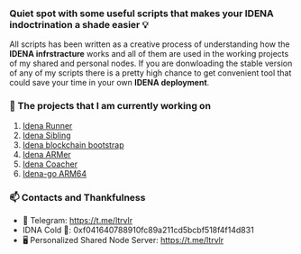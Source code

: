 ### Quiet spot with some useful scripts that makes your IDENA indoctrination a shade easier 💡
All scripts has been written as a creative process of understanding how the **IDENA infrstracture** works and all of them are used in the working projects of my shared and personal nodes. If you are donwloading the stable version of any of my scripts there is a pretty high chance to get convenient tool that could save your time in your own **IDENA deployment**.

### 🔭 The projects that I am currently working on
1. [Idena Runner](https://github.com/ltraveler/idena-runner)
2. [Idena Sibling](https://github.com/ltraveler/idena-sibling)
3. [Idena blockchain bootstrap](https://github.com/ltraveler/idenachain.db)
4. [Idena ARMer](https://github.com/ltraveler/idena-armer)
5. [Idena Coacher](https://github.com/ltraveler/idena-coacher)
6. [Idena-go ARM64](https://github.com/ltraveler/idena-go-arm64)

### 📫 Contacts and Thankfulness
- 💬 Telegram: https://t.me/ltrvlr
- IDNA Cold 👛: 0xf041640788910fc89a211cd5bcbf518f4f14d831
- 🖥️ Personalized Shared Node Server: https://t.me/ltrvlr
